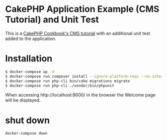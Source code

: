 # CakePHP Application Example (CMS Tutorial) and Unit Test

This is a [CakePHP Cookbook's CMS tutorial](https://book.cakephp.org/3.0/en/tutorials-and-examples/cms/installation.html) with an additional unit test added to the application.

# Installation

```bash
$ docker-compose up -d
$ docker-compose run composer install --ignore-platform-reqs --no-interaction
$ docker-compose run php-cli bin/cake migrations migrate
$ docker-compose run php-cli ./vendor/bin/phpunit
```

When accessing http://localhost:8000/ in the browser the Welcome page will be displayed.

# shut down

```bash
docker-compose down
```

